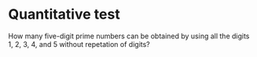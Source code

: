 # Quantitative test

How many five-digit prime numbers can be obtained by using all the digits 1, 2, 3, 4, and 5 without repetation of digits?
